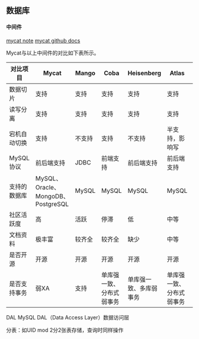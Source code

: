 
## 数据库


#### 中间件
[mycat note](mycat.md)
[mycat github docs](https://github.com/MyCATApache/Mycat-doc)

Mycat与以上中间件的对比如下表所示。

对比项目|Mycat|Mango|Coba|Heisenberg|Atlas|Amoeba
----|-----|-----|----|----------|----|----
数据切片|支持|支持|支持|支持|支持|支持
读写分离|支持|支持|支持|支持|支持|支持
宕机自动切换|支持|不支持|支持|不支持|半支持，影响写|不支持
MySQL协议|前后端支持|JDBC|前端支持|前后端支持|前后端支持|JDBC
支持的数据库|MySQL、Oracle、MongoDB、PostgreSQL|MySQL|MySQL|MySQL|MySQL|MySQL、MongoDB
社区活跃度|高|活跃|停滞|低|中等|停滞
文档资料|极丰富|较齐全|较齐全|缺少|中等|缺少
是否开源|开源|开源|开源|开源|开源|开源
是否支持事务|弱XA|支持|单库强一致、分布式弱事务|单库强一致、多库弱事务|单库强一致、分布式弱事务|不支持


DAL
MySQL DAL（Data Access Layer）数据访问层

分表：如UID mod 2分2张表存储，查询时同样操作

